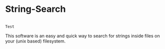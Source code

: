 # String-Search
<code>
Test
</code> 

This software is an easy and quick way to search for strings inside files on your (unix based) filesystem.

